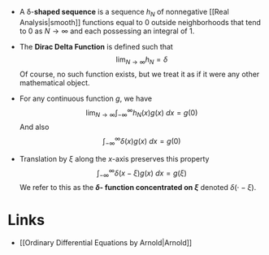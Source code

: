 * A $\updelta$-**shaped sequence** is a sequence $h_N$ of nonnegative [[Real Analysis|smooth]] functions equal to $0$ outside neighborhoods that tend to $0$ as $N\to\infty$ and each possessing an integral of $1$.

* The **Dirac Delta Function** is defined such that
  $$
  \lim_{N\to\infty} h_N = \delta
  $$
  Of course, no such function exists, but we treat it as if it were any other mathematical object. 

* For any continuous function $g$, we have
  $$
  \lim_{N\to\infty} \int_{-\infty}^\infty h_N(x) g(x) \ dx = g(0)
  $$
  And also
  $$
  \int_{-\infty}^\infty \delta (x) g(x) \ dx = g(0)
  $$
* Translation by $\xi$ along the $x$-axis preserves this property
  $$
  \int_{-\infty}^\infty \delta(x-\xi) g(x) \ dx = g(\xi)
  $$
  We refer to this as the **$\delta$- function concentrated on $\xi$** denoted $\delta(\cdot -\xi)$.

# Links
* [[Ordinary Differential Equations by Arnold|Arnold]]